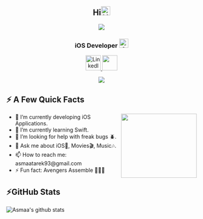 <h2 align="center">Hi<img src='https://qpluspicture.oss-cn-beijing.aliyuncs.com/6LjjQA/Hi.gif' alt='Hi' width="24"/> </h2>
<p align="center">
<img align="center" src="https://user-images.githubusercontent.com/44899782/130893164-204fa05f-83fd-4b34-9275-fe1507d7dfdd.gif" />
 </p>
<h3 align="center">iOS Developer <img src='https://image.flaticon.com/icons/png/512/226/226769.png' alt='Apple' width="24"/> </h3>
<p align="center">
<!-- <a href="https://twitter.com/esma_tarek" target="_blank"><img alt="Twitter" src="https://image.flaticon.com/icons/png/512/145/145812.png" height =40 width =40/></a> -->
<a href="https://www.linkedin.com/in/asmaa-tarek/" target="_blank"> <img alt="LinkedIn" src="https://image.flaticon.com/icons/png/512/145/145807.png" width = 40 height = 40 /> </a> 
 <a href="https://stackoverflow.com/users/12349249/asmaa-tarek"> <img src="https://user-images.githubusercontent.com/44899782/131233041-8085c609-5e4a-481c-ac49-d2db2ac7bb0f.png" height =40 width =40/> </a> 
<!--  <a href="https://esmatarek.com" target="_blank"> <img alt="Blog" src="https://user-images.githubusercontent.com/44899782/131233115-405b8706-0f7b-43ab-8b5d-216861f336ba.png" width = 40 height = 40 /> </a> -->

</p>

<p align="center">
<img src="https://user-images.githubusercontent.com/44899782/130896094-7ebec65c-bf7f-40d1-a09c-eb9e3c3c6099.jpeg" />
 </p>
  
<h2>⚡️ A Few Quick Facts</h2>
<img align="right" src="https://user-images.githubusercontent.com/44899782/130889629-d5cf1b63-1cf8-4da6-9f72-be4ae9e468e2.jpeg" height = 170 width =200/>
<ul>
<li> 🔭 I’m currently developing iOS Applications.</li>
<li> 🌱 I’m currently learning Swift.</li>
<li> 🤔 I’m looking for help with freak bugs 🪲.</li>
<li> 💬 Ask me about iOS📱, Movies🎬, Music🎶.</li>
<li> 📫 How to reach me: asmaatarek93@gmail.com</li>
<li> ⚡ Fun fact: Avengers Assemble 🙅🏻‍♀️ </li>
</ul>



<h2>⚡GitHub Stats</h2>
  <img align="center" src="https://github-readme-stats.anuraghazra1.vercel.app/api?username=asmaa933&show_icons=true&include_all_commits=true&theme=material-palenight" alt="Asmaa's github stats" />




